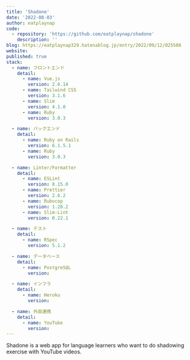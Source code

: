 ```yaml
---
title: 'Shadone'
date: '2022-08-03'
author: eatplaynap
code:
  - repository: 'https://github.com/eatplaynap/shadone'
    description: ''
blog: https://eatplaynap329.hatenablog.jp/entry/2022/09/12/025508
website:
published: true
stack:
  - name: フロントエンド
    detail:
      - name: Vue.js
        version: 2.6.14
      - name: Tailwind CSS
        version: 3.1.6
      - name: Slim
        version: 4.1.0
      - name: Ruby
        version: 3.0.3

  - name: バックエンド
    detail:
      - name: Ruby on Rails
        version: 6.1.5.1
      - name: Ruby
        version: 3.0.3

  - name: Linter/Formatter
    detail:
      - name: ESLint
        version: 8.15.0
      - name: Prettier
        version: 2.6.2
      - name: Rubocop
        version: 1.28.2
      - name: Slim-Lint
        version: 0.22.1

  - name: テスト
    detail:
      - name: RSpec
        version: 5.1.2

  - name: データベース
    detail:
      - name: PostgreSQL
        version:

  - name: インフラ
    detail:
      - name: Heroku
        version:

  - name: 外部連携
    detail:
      - name: YouTube
        version:
---
```


Shadone is a web app for language learners who want to do shadowing exercise with YouTube videos.
